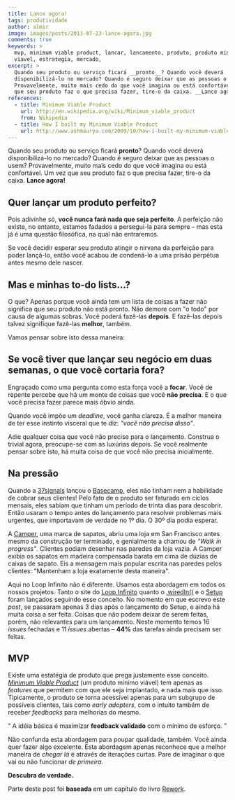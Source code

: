 ```yaml
---
title: Lance agora!
tags: produtividade
author: almir
image: images/posts/2013-07-23-lance-agora.jpg
comments: true
keywords: >
  mvp, minimum viable product, lancar, lancamento, produto, produto minimo
  viavel, estrategia, mercado,
excerpt: >
  Quando seu produto ou serviço ficará __pronto__? Quando você deverá
  disponibilizá-lo no mercado? Quando é seguro deixar que as pessoas o usem?
  Provavelmente, muito mais cedo do que você imagina ou está confortável. Um vez
  que seu produto faz o que precisa fazer, tire-o da caixa. __Lance agora!__
references:
  - title: Minimum Viable Product
    url: http://en.wikipedia.org/wiki/Minimum_viable_product
    from: Wikipedia
  - title: How I built my Minimum Viable Product
    url: http://www.ashmaurya.com/2009/10/how-i-built-my-minimum-viable-product/
---
```


Quando seu produto ou serviço ficará __pronto__?
Quando você deverá disponibilizá-lo no mercado?
Quando é seguro deixar que as pessoas o usem?
Provavelmente, muito mais cedo do que você imagina ou está confortável.
Um vez que seu produto faz o que precisa fazer, tire-o da caixa.
__Lance agora!__

## Quer lançar um produto perfeito?

Pois adivinhe só, __você nunca fará nada que seja perfeito__.
A perfeição não existe, no entanto, estamos fadados a persegui-la para sempre –
mas esta já é uma questão filosófica, na qual não entraremos.

Se você decidir esperar seu produto atingir o nirvana da perfeição para poder
lançá-lo, então você acabou de condená-lo a uma prisão perpétua antes mesmo dele
nascer.

## Mas e minhas to-do lists...?

O que?
Apenas porque você ainda tem um lista de coisas a fazer não significa que seu
produto não está pronto.
Não demore com "o todo" por causa de algumas sobras.
Você poderá fazê-las __depois__.
E fazê-las depois talvez signifique fazê-las __melhor__, também.

Vamos pensar sobre isto dessa maneira:

## Se você tiver que lançar seu negócio em duas semanas, o que você cortaria fora?

Engraçado como uma pergunta como esta força você a __focar__.
Você de repente percebe que há um monte de coisas que você __não precisa__.
E o que você precisa fazer parece mais óbvio ainda.

Quando você impõe um _deadline_, você ganha clareza.
É a melhor maneira de ter esse instinto visceral que te diz:
_"você não precisa disso"_.

Adie qualquer coisa que você não precise para o lançamento.
Construa o trivial agora, preocupe-se com as luxúrias depois.
Se você realmente pensar sobre isto, há muita coisa de que você não precisa
inicialmente.

## Na pressão

Quando a [37signals](http://37signals.com/) lançou o [Basecamp](http://basecamp.com/),
eles não tinham nem a habilidade de cobrar seus clientes!
Pelo fato de o produto ser faturado em ciclos mensais, eles sabiam que tinham
um período de trinta dias para descobrir.
Então usaram o tempo antes do lançamento para resolver problemas mais urgentes,
que importavam de verdade no 1º dia.
O 30º dia podia esperar.

A [Camper](http://www.camper.com/), uma marca de sapatos, abriu uma loja em San
Francisco antes mesmo da construção ter terminado, e genialmente a chamou de
_"Walk in progress"_.
Clientes podiam desenhar nas paredes da loja vazia.
A Camper exibia os sapatos em madeira compensada barata em cima de dúzias de
caixas de sapato.
Eis a mensagem mais popular escrita nas paredes pelos clientes:
"Mantenham a loja exatamente desta maneira".

Aqui no Loop Infinito não é diferente.
Usamos esta abordagem em todos os nossos projetos.
Tanto o site do [Loop Infinito](http://loopinfinito.com.br) quanto o
[.wiredIn()](http://wiredin.loopinfinito.com.br) e o
[Setup](http://setup.loopinfinito.com.br) foram lançados seguindo esse conceito.
No momento em que escrevo este _post_, se passaram apenas 3 dias após o lançamento
do Setup, e ainda há muita coisa a ser feita.
Coisas que não podem deixar de serem feitas, porém, não relevantes para um
lançamento. Neste momento temos 16 _issues_ fechadas e 11 _issues_ abertas –
__44%__ das tarefas ainda precisam ser feitas.

## MVP

Existe uma estatégia de produto que prega justamente esse conceito.
[_Minimum Viable Product_](http://en.wikipedia.org/wiki/Minimum_viable_product)
(um produto mínimo viável) tem apenas as _features_ que permitem com que ele
seja implantado, e nada mais que isso.
Tipicamente, o produto se torna acessível apenas para um subgrupo de possíveis
clientes, tais como _early adopters_, com o intuito também de receber _feedbacks_
para melhorias do mesmo.

<q class="pushing-quotes">
  A idéia básica é maximizar <strong>feedback validado</strong> com o mínimo de
  esforço.
</q>

Não confunda esta abordagem para poupar qualidade, também.
Você ainda quer fazer algo excelente.
Esta abordagem apenas reconhece que a melhor maneira de _chegar lá_ é através de
iterações curtas.
Pare de imaginar o que vai ou não funcionar _de primeira_.

__Descubra de verdade.__

<p class="obs">
  Parte deste post foi <strong>baseada</strong> em um capítulo do livro
  <a href="http://37signals.com/rework">Rework</a>.
</p>
